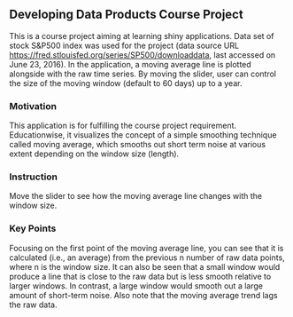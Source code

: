 ## Developing Data Products Course Project

This is a course project aiming at learning shiny applications. Data set of stock S&P500 index was used for the project (data source URL https://fred.stlouisfed.org/series/SP500/downloaddata, last accessed on June 23, 2016). In the application, a moving average line is plotted alongside with the raw time series. By moving the slider, user can control the size of the moving window (default to 60 days) up to a year. 

### Motivation
This application is for fulfilling the course project requirement. Educationwise, it visualizes the concept of a simple smoothing technique called moving average, which smooths out short term noise at various extent depending on the window size (length).

### Instruction
Move the slider to see how the moving average line changes with the window size.

### Key Points
Focusing on the first point of the moving average line, you can see that it is calculated (i.e., an average) from the previous n number of raw data points, where n is the window size. It can also be seen that a small window would produce a line that is close to the raw data but is less smooth relative to larger windows. In contrast, a large window would smooth out a large amount of short-term noise. Also note that the moving average trend lags the raw data. 
